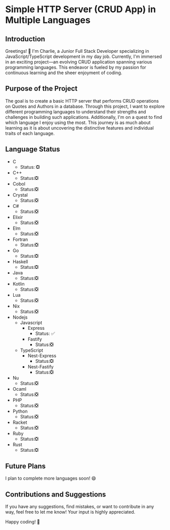 # Simple HTTP Server (CRUD App) in Multiple Languages

## Introduction
Greetings! 👋 I'm Charlie, a Junior Full Stack Developer specializing in JavaScript/TypeScript development in my day job. Currently, I'm immersed in an exciting project—an evolving CRUD application spanning various programming languages. This endeavor is fueled by my passion for continuous learning and the sheer enjoyment of coding.

## Purpose of the Project

The goal is to create a basic HTTP server that performs CRUD operations on Quotes and Authors in a database. Through this project, I want to explore different programming languages to understand their strengths and challenges in building such applications. Additionally, I'm on a quest to find which language I enjoy using the most. This journey is as much about learning as it is about uncovering the distinctive features and individual traits of each language.

## Language Status
- C
    - Status: ❎
- C++ 
    - Status:❎
- Cobol 
    - Status:❎
- Crystal  
    - Status:❎
- C#  
    - Status:❎
- Elixir  
    - Status:❎
- Elm  
    - Status:❎
- Fortran  
    - Status:❎
- Go  
    - Status:❎
- Haskell  
    - Status:❎
- Java  
    - Status:❎
- Kotlin  
    - Status:❎
- Lua  
    - Status:❎
- Nix  
    - Status:❎
- Nodejs
    - Javascript
        - Express
            - Status: ✅
        - Fastify  
            - Status:❎
    - TypeScript
        - Nest-Express  
            - Status:❎
        - Nest-Fastify  
            - Status:❎
- Nu  
    - Status:❎
- Ocaml  
    - Status:❎
- PHP  
    - Status:❎
- Python  
    - Status:❎
- Racket  
    - Status:❎
- Ruby  
    - Status:❎
- Rust  
    - Status:❎

## Future Plans

I plan to complete more languages soon! 😄

## Contributions and Suggestions

If you have any suggestions, find mistakes, or want to contribute in any way, feel free to let me know! Your input is highly appreciated.

Happy coding! 🚀